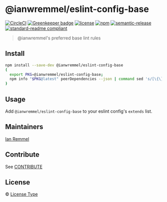 # @ianwremmel/eslint-config-base

[![CircleCI](https://circleci.com/gh/ianwremmel/eslint-config-base.svg?style=svg)](https://circleci.com/gh/ianwremmel/eslint-config-base)
[![Greenkeeper badge](https://badges.greenkeeper.io/ianwremmel/eslint-config-base.svg?token=4190dc68fe0a403cd81bf703058cc27be85ee929cd5ff806f150a9b45de8ab1f&ts=1506393936331)](https://greenkeeper.io/)
[![license](https://img.shields.io/github/license/mashape/apistatus.svg)](https://github.com/ianwremmel/eslint-config-base/blob/HEAD/LICENSE)
[![npm](https://img.shields.io/npm/v/npm.svg)](https://www.npmjs.com/package/@ianwremmel/eslint-config-base)
[![semantic-release](https://img.shields.io/badge/%20%20%F0%9F%93%A6%F0%9F%9A%80-semantic--release-e10079.svg)](https://github.com/semantic-release/semantic-release)
[![standard-readme compliant](https://img.shields.io/badge/readme%20style-standard-brightgreen.svg?style)](https://github.com/RichardLitt/standard-readme)

> @ianwremmel's preferred base lint rules

## Install

```bash
npm install --save-dev @ianwremmel/eslint-config-base
(
  export PKG=@ianwremmel/eslint-config-base;
  npm info "$PKG@latest" peerDependencies --json | command sed 's/[\{\},]//g ; s/: /@/g' | xargs npm install --save-dev "$PKG@latest"
)
```

## Usage

Add `@ianwremmel/eslint-config-base` to your eslint config's `extends` list.

## Maintainers

[Ian Remmel](https://github.com/ianwremmel)

## Contribute

See [CONTRIBUTE](CONTRIBUTE.md)

## License

&copy; [License Type](LICENSE)
